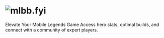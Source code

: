 # ![mlbb.fyi](https://mlbb.fyi/og.jpg)

Elevate Your Mobile Legends Game Access hero stats, optimal builds, and connect with a community of expert players.